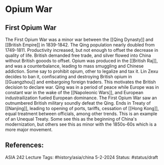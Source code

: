 # Opium War

## First Opium War
The First Opium War was a minor war between the [[Qing Dynasty]] and [[British Empire]] in 1839-1842. 
The Qing population nearly doubled from 1749-1811. Productivity increased, but not enough to offset the decrease in quality of life. British demanded free trade, and silver flowed into China without British gooods to offset. Opium was produced in the [[British Raj]], and was a counterbalance, leading to mass smuggling and Chinese addiction. Some say to prohibit opium, other to legalize and tax it. Lin Zexu decides to ban it, confiscating and destroying British opium in [[Guangzhou]] and embargoing foreign traders. This motivates the British decision to declare war.
Qing was in a period of peace while Europe was in constant war in the wake of the [[Napoleonic Wars]], and European industrailization fueled European dominance. 
The First Opium War saw an outnumbered British military soundly defeat the Qing.
Ends in Treaty of [[Nanjing]], leading to opening of ports, tariffs, cessation of [[Hong Kong]], equal treatment between officials, among other trends. This is an example of an Unequal Treaty. Some see this as the beginning of China's modernization, but others see this as minor with the 1850s-60s which is a more major movement.

## References:
ASIA 242 Lecture
Tags: #history/asia/china 
5-2-2024
Status: #status/draft